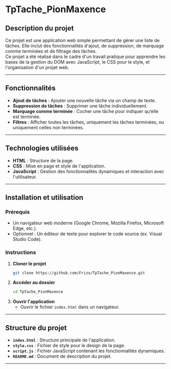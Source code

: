 # TpTache_PionMaxence

## Description du projet  
Ce projet est une application web simple permettant de gérer une liste de tâches. Elle inclut des fonctionnalités d'ajout, de suppression, de marquage comme terminées et de filtrage des tâches.  
Ce projet a été réalisé dans le cadre d'un travail pratique pour apprendre les bases de la gestion du DOM avec JavaScript, le CSS pour le style, et l'organisation d'un projet web.

---

## Fonctionnalités  
- **Ajout de tâches** : Ajouter une nouvelle tâche via un champ de texte.  
- **Suppression de tâches** : Supprimer une tâche individuellement.  
- **Marquage comme terminée** : Cocher une tâche pour indiquer qu’elle est terminée.  
- **Filtres** : Afficher toutes les tâches, uniquement les tâches terminées, ou uniquement celles non terminées.  

---

## Technologies utilisées  
- **HTML** : Structure de la page.  
- **CSS** : Mise en page et style de l'application.  
- **JavaScript** : Gestion des fonctionnalités dynamiques et interaction avec l'utilisateur.  

---

## Installation et utilisation  

### Prérequis  
- Un navigateur web moderne (Google Chrome, Mozilla Firefox, Microsoft Edge, etc.).  
- Optionnel : Un éditeur de texte pour explorer le code source (ex. Visual Studio Code).  

### Instructions  
1. **Cloner le projet**  
   ```bash
   git clone https://github.com/Frizx/TpTache_PionMaxence.git
   ```  
2. **Accéder au dossier**  
   ```bash
   cd TpTache_PionMaxence
   ```  
3. **Ouvrir l'application**  
   - Ouvrir le fichier `index.html` dans un navigateur.  

---

## Structure du projet  

- **`index.html`** : Structure principale de l'application.  
- **`style.css`** : Fichier de style pour le design de la page.  
- **`script.js`** : Fichier JavaScript contenant les fonctionnalités dynamiques.  
- **`README.md`** : Document de description du projet.  

---
